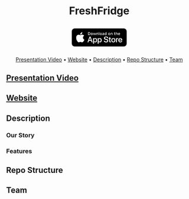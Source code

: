 # <p align="center"> FreshFridge </p>

## <p align="center" href="" > [<img src="appstore-badge.png" height="50">]() </p>

<p align="center">
  <a href="#presentation-video">Presentation Video</a> •
  <a href="#website">Website</a> •
  <a href="#description">Description</a> •
  <a href="#repo-structure">Repo Structure</a> •
  <a href="#team">Team</a>
</p>

## [Presentation Video]()

## [Website](https://www.eccchicago.org/2022-app-accelerator.html)


## Description

### Our Story

### Features

## Repo Structure

## Team

